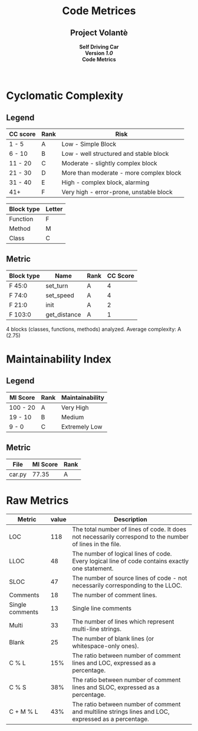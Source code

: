 <div align=center>
  <h1>Code Metrices</h1>
  <h2>Project Volantè</h2>
  <b> Self Driving Car </b><br />
  <b> Version <i>1.0</i></b><br />
  <b> Code Metrics </b><br />
</div><br /><br />


# Cyclomatic Complexity

## Legend

| CC score | Rank | Risk |
|----------|------|------|
| 1 - 5 | A | Low - Simple Block |
| 6 - 10 | B | Low - well structured and stable block |
| 11 - 20 |	C | Moderate - slightly complex block |
| 21 - 30 |	D |	More than moderate - more complex block |
| 31 - 40 |	E |	High - complex block, alarming |
| 41+ |	F |	Very high - error-prone, unstable block |

| Block type | Letter |
|------------|--------|
| Function | F |
| Method | M |
| Class | C |

## Metric

| Block type | Name | Rank | CC Score |
|------------|------|------|----------|
| F 45:0 | set_turn | A | 4 |
| F 74:0 | set_speed | A | 4 |
| F 21:0 | init | A | 2 |
| F 103:0 | get_distance | A | 1 |

4 blocks (classes, functions, methods) analyzed.
Average complexity: A (2.75)

# Maintainability Index

## Legend

| MI Score | Rank | Maintainability |
|----------|------|-----------------|
| 100 - 20 | A | Very High |
| 19 - 10 | B | Medium |
| 9 - 0 | C | Extremely Low |

## Metric

| File | MI Score | Rank |
|------|----------|------|
| car.py | 77.35 | A|

# Raw Metrics

| Metric | value | Description |
|--------|-------|-------------|
| LOC | 118 | The total number of lines of code. It does not necessarily correspond to the number of lines in the file. |
| LLOC | 48 | The number of logical lines of code. Every logical line of code contains exactly one statement. |
| SLOC | 47 | The number of source lines of code - not necessarily corresponding to the LLOC. |
| Comments | 18 | The number of comment lines. |
| Single comments | 13 | Single line comments |
| Multi | 33 | The number of lines which represent multi-line strings. |
| Blank | 25 | The number of blank lines (or whitespace-only ones). |
| C % L | 15% | The ratio between number of comment lines and LOC, expressed as a percentage. |
| C % S | 38% | The ratio between number of comment lines and SLOC, expressed as a percentage. |
|C + M % L | 43% | The ratio between number of comment and multiline strings lines and LOC, expressed as a percentage. |